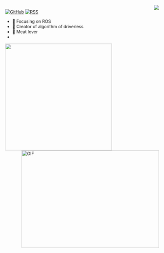 <img align="right" src="https://github-readme-stats.vercel.app/api?username=Feng1909&show_icons=true&icon_color=CE1D2D&text_color=718096&bg_color=ffffff&hide_title=true" />

[![GitHub](https://img.shields.io/badge/dynamic/json?logo=github&label=GitHub&labelColor=495867&color=495867&query=%24.data.totalSubs&url=https%3A%2F%2Fapi.spencerwoo.com%2Fsubstats%2F%3Fsource%3Dgithub%26queryKey%3Dhayschan&style=flat-square)](https://github.com/hayschan)
[![RSS](https://img.shields.io/badge/dynamic/json?logo=rss&logoColor=white&label=RSS&labelColor=95B8D1&color=95B8D1&query=%24.data.totalSubs&url=https%3A%2F%2Fapi.spencerwoo.com%2Fsubstats%2F%3Fsource%3Dfeedly%257Cinoreader%257CfeedsPub%26queryKey%3Dhttps://haysc.tech/feed.xml&style=flat-square)](https://haysc.tech/)

- :orange_book: Focusing on ROS
- :hammer: Creator of algorithm of driverless
- :meat_on_bone: Meat lover
- <a href="https://github.com/MartinHeinz/MartinHeinz">


<img align="left" src="https://github-readme-stats.vercel.app/api/top-langs/?username=Feng1909&hide=java,html&title_color=ffffff&text_color=c9cacc&icon_color=2bbc8a&bg_color=1d1f21" width = 350/>
</a>
  <img align="right" alt="GIF" src="https://github.com/abhisheknaiidu/abhisheknaiidu/blob/master/code.gif?raw=true" width="450" height="320" />
